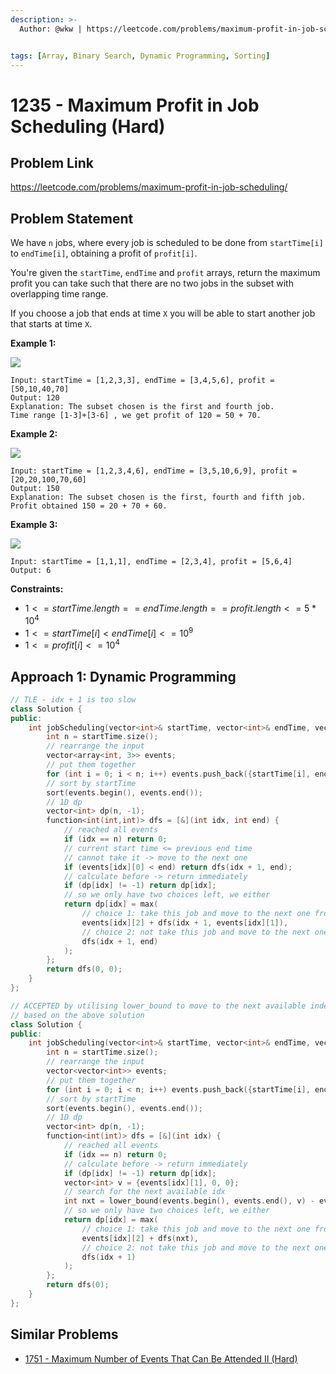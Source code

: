 ```yaml
---
description: >-
  Author: @wkw | https://leetcode.com/problems/maximum-profit-in-job-scheduling/


tags: [Array, Binary Search, Dynamic Programming, Sorting]
---
```


# 1235 - Maximum Profit in Job Scheduling (Hard)

## Problem Link

https://leetcode.com/problems/maximum-profit-in-job-scheduling/

## Problem Statement

We have `n` jobs, where every job is scheduled to be done from `startTime[i]` to `endTime[i]`, obtaining a profit of `profit[i]`.

You're given the `startTime`, `endTime` and `profit` arrays, return the maximum profit you can take such that there are no two jobs in the subset with overlapping time range.

If you choose a job that ends at time `X` you will be able to start another job that starts at time `X`.

**Example 1:**

![](https://assets.leetcode.com/uploads/2019/10/10/sample1_1584.png)

```
Input: startTime = [1,2,3,3], endTime = [3,4,5,6], profit = [50,10,40,70]
Output: 120
Explanation: The subset chosen is the first and fourth job.
Time range [1-3]+[3-6] , we get profit of 120 = 50 + 70.
```

**Example 2:**

![](https://assets.leetcode.com/uploads/2019/10/10/sample22_1584.png)

```
Input: startTime = [1,2,3,4,6], endTime = [3,5,10,6,9], profit = [20,20,100,70,60]
Output: 150
Explanation: The subset chosen is the first, fourth and fifth job.
Profit obtained 150 = 20 + 70 + 60.
```

**Example 3:**

![](https://assets.leetcode.com/uploads/2019/10/10/sample3_1584.png)

```
Input: startTime = [1,1,1], endTime = [2,3,4], profit = [5,6,4]
Output: 6
```

**Constraints:**

- $1 <= startTime.length == endTime.length == profit.length <= 5 * 10^4$
- $1 <= startTime[i] < endTime[i] <= 10^9$
- $1 <= profit[i] <= 10^4$

## Approach 1: Dynamic Programming

<Tabs>
<TabItem value="cpp" label="C++">
<SolutionAuthor name="@wkw"/>

```cpp
// TLE - idx + 1 is too slow
class Solution {
public:
    int jobScheduling(vector<int>& startTime, vector<int>& endTime, vector<int>& profit) {
        int n = startTime.size();
        // rearrange the input
        vector<array<int, 3>> events;
        // put them together
        for (int i = 0; i < n; i++) events.push_back({startTime[i], endTime[i], profit[i]});
        // sort by startTime
        sort(events.begin(), events.end());
        // 1D dp
        vector<int> dp(n, -1);
        function<int(int,int)> dfs = [&](int idx, int end) {
            // reached all events
            if (idx == n) return 0;
            // current start time <= previous end time
            // cannot take it -> move to the next one
            if (events[idx][0] < end) return dfs(idx + 1, end);
            // calculate before -> return immediately
            if (dp[idx] != -1) return dp[idx];
            // so we only have two choices left, we either
            return dp[idx] = max(
                // choice 1: take this job and move to the next one from this end time
                events[idx][2] + dfs(idx + 1, events[idx][1]),
                // choice 2: not take this job and move to the next one
                dfs(idx + 1, end)
            );
        };
        return dfs(0, 0);
    }
};
```

<SolutionAuthor name="@wkw"/>

```cpp
// ACCEPTED by utilising lower_bound to move to the next available index
// based on the above solution
class Solution {
public:
    int jobScheduling(vector<int>& startTime, vector<int>& endTime, vector<int>& profit) {
        int n = startTime.size();
        // rearrange the input
        vector<vector<int>> events;
        // put them together
        for (int i = 0; i < n; i++) events.push_back({startTime[i], endTime[i], profit[i]});
        // sort by startTime
        sort(events.begin(), events.end());
        // 1D dp
        vector<int> dp(n, -1);
        function<int(int)> dfs = [&](int idx) {
            // reached all events
            if (idx == n) return 0;
            // calculate before -> return immediately
            if (dp[idx] != -1) return dp[idx];
            vector<int> v = {events[idx][1], 0, 0};
            // search for the next available idx
            int nxt = lower_bound(events.begin(), events.end(), v) - events.begin();
            // so we only have two choices left, we either
            return dp[idx] = max(
                // choice 1: take this job and move to the next one from this next event
                events[idx][2] + dfs(nxt),
                // choice 2: not take this job and move to the next one
                dfs(idx + 1)
            );
        };
        return dfs(0);
    }
};
```

</TabItem>
</Tabs>

## Similar Problems

- [1751 - Maximum Number of Events That Can Be Attended II (Hard)](../1700-1799/maximum-number-of-events-that-can-be-attended-ii-hard)
